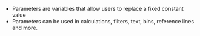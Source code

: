 - Parameters are variables that allow users to replace a fixed constant value
- Parameters can be used in calculations, filters, text, bins, reference lines and more.
